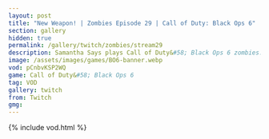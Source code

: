 ```yaml
---
layout: post
title: "New Weapon! | Zombies Episode 29 | Call of Duty: Black Ops 6"
section: gallery
hidden: true
permalink: /gallery/twitch/zombies/stream29
description: Samantha Says plays Call of Duty&#58; Black Ops 6 zombies. Episode 29.
image: /assets/images/games/BO6-banner.webp
vod: pCnbvKSP2WQ
game: Call of Duty&#58; Black Ops 6
tag: VOD
gallery: twitch
from: Twitch
gmg:
---
```

{% include vod.html %}